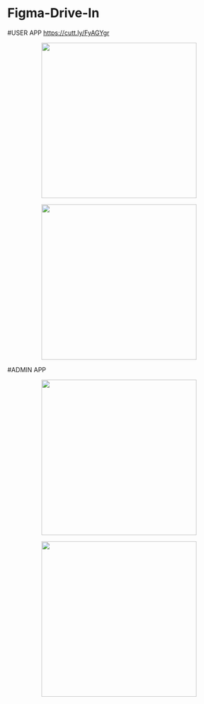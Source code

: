 # Figma-Drive-In

#USER APP
https://cutt.ly/FyAGYgr
<p align="center">
<img src="https://github.com/x1hntr/Figma-Drive-In/blob/master/User/User.gif?raw=true" height="350">
</p>  
<p align="center">
<img src="https://github.com/x1hntr/Figma-Drive-In/blob/master/User/User2.gif?raw=true" height="350">
</p>  
#ADMIN APP
<p align="center">
<img src="https://github.com/x1hntr/Figma-Drive-In/blob/master/Admin/lector.gif?raw=true" height="350">
</p>  
<p align="center">
<img src="https://github.com/x1hntr/Figma-Drive-In/blob/master/Admin/admin.gif?raw=true" height="350">
</p>  
